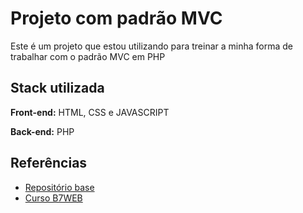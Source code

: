 
# Projeto com padrão MVC

Este é um projeto que estou utilizando para treinar a minha forma de trabalhar com o padrão MVC em PHP


## Stack utilizada

**Front-end:** HTML, CSS e JAVASCRIPT

**Back-end:** PHP


## Referências

 - [Repositório base](https://github.com/suporteb7web/mvc)
 - [Curso B7WEB](https://b7web.com.br/)
